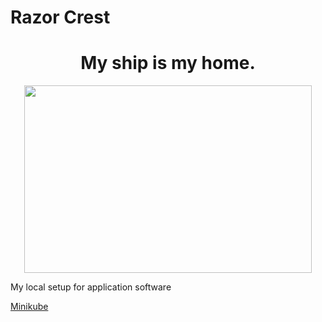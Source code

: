 # Razor Crest


<h1 align="center">My ship is my home.</h1>

<p align="center">
    <img width="460" height="300" src="https://github.com/isurudevj/razor-crest/raw/main/github-docs/razor-crest.gif">
</p>


My local setup for application software

[Minikube](Minikube/README.md)
